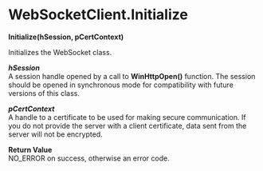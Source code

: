 # WebSocketClient.Initialize

**Initialize(hSession, pCertContext)**

Initializes the WebSocket class.

***hSession***  
A session handle opened by a call to **WinHttpOpen()** function. The session should be opened in synchronous mode for compatibility with future versions of this class.

***pCertContext***  
A handle to a certificate to be used for making secure communication. If you do not provide the server with a client certificate, data sent from the server will not be encrypted.

**Return Value**  
NO_ERROR on success, otherwise an error code.

